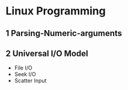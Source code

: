 # Linux Programming

## 1 Parsing-Numeric-arguments

## 2 Universal I/O Model

* File I/O
* Seek I/O
* Scatter Input